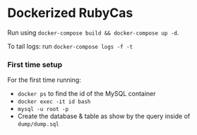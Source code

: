 # Dockerized RubyCas

Run using `docker-compose build && docker-compose up -d`.

To tail logs: run `docker-compose logs -f -t`

### First time setup

For the first time running: 
  * `docker ps` to find the id of the MySQL container
  * `docker exec -it id bash` 
  * `mysql -u root -p`
  * Create the database & table as show by the query inside of `dump/dump.sql`